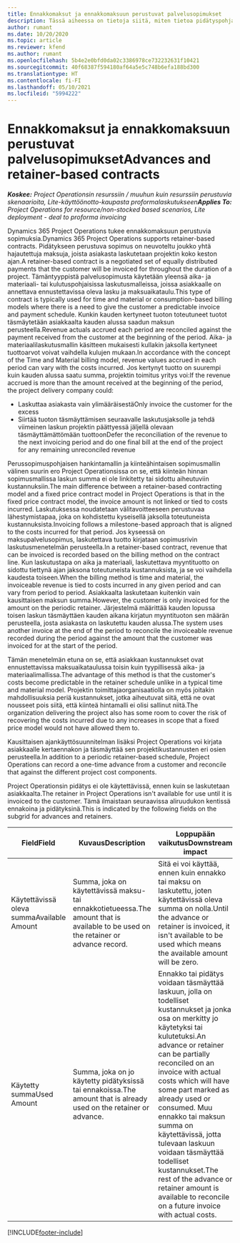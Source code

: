 ```yaml
---
title: Ennakkomaksut ja ennakkomaksuun perustuvat palvelusopimukset
description: Tässä aiheessa on tietoja siitä, miten tietoa pidätyspohjaisista sopimusmalleista ja ennakoista Project Operationsissa.
author: rumant
ms.date: 10/20/2020
ms.topic: article
ms.reviewer: kfend
ms.author: rumant
ms.openlocfilehash: 5b4e2e0bfd0da02c3386978ce732232631f10421
ms.sourcegitcommit: 40f68387f594180af64a5e5c748b6efa188bd300
ms.translationtype: HT
ms.contentlocale: fi-FI
ms.lasthandoff: 05/10/2021
ms.locfileid: "5994222"
---
```

# <a name="advances-and-retainer-based-contracts"></a><span data-ttu-id="acc87-103">Ennakkomaksut ja ennakkomaksuun perustuvat palvelusopimukset</span><span class="sxs-lookup"><span data-stu-id="acc87-103">Advances and retainer-based contracts</span></span>


<span data-ttu-id="acc87-104">_**Koskee:** Project Operationsin resurssiin / muuhun kuin resurssiin perustuvia skenaarioita, Lite-käyttöönotto-kaupasta proformalaskutukseen_</span><span class="sxs-lookup"><span data-stu-id="acc87-104">_**Applies To:** Project Operations for resource/non-stocked based scenarios, Lite deployment - deal to proforma invoicing_</span></span>

<span data-ttu-id="acc87-105">Dynamics 365 Project Operations tukee ennakkomaksuun perustuvia sopimuksia.</span><span class="sxs-lookup"><span data-stu-id="acc87-105">Dynamics 365 Project Operations supports retainer-based contracts.</span></span> <span data-ttu-id="acc87-106">Pidätykseen perustuva sopimus on neuvoteltu joukko yhtä hajautettuja maksuja, joista asiakasta laskutetaan projektin koko keston ajan.</span><span class="sxs-lookup"><span data-stu-id="acc87-106">A retainer-based contract is a negotiated set of equally distributed payments that the customer will be invoiced for throughout the duration of a project.</span></span> <span data-ttu-id="acc87-107">Tämäntyyppistä palvelusopimusta käytetään yleensä aika- ja materiaali- tai kulutuspohjaisissa laskutusmalleissa, joissa asiakkaalle on annettava ennustettavissa oleva lasku ja maksuaikataulu.</span><span class="sxs-lookup"><span data-stu-id="acc87-107">This type of contract is typically used for time and material or consumption-based billing models where there is a need to give the customer a predictable invoice and payment schedule.</span></span> <span data-ttu-id="acc87-108">Kunkin kauden kertyneet tuoton toteutuneet tuotot täsmäytetään asiakkaalta kauden alussa saadun maksun perusteella.</span><span class="sxs-lookup"><span data-stu-id="acc87-108">Revenue actuals accrued each period are reconciled against the payment received from the customer at the beginning of the period.</span></span> <span data-ttu-id="acc87-109">Aika- ja materiaalilaskutusmallin käsitteen mukaisesti kullakin jaksolla kertyneet tuottoarvot voivat vaihdella kulujen mukaan.</span><span class="sxs-lookup"><span data-stu-id="acc87-109">In accordance with the concept of the Time and Material billing model, revenue values accrued in each period can vary with the costs incurred.</span></span> <span data-ttu-id="acc87-110">Jos kertynyt tuotto on suurempi kuin kauden alussa saatu summa, projektin toimitus yritys voi:</span><span class="sxs-lookup"><span data-stu-id="acc87-110">If the revenue accrued is more than the amount received at the beginning of the period, the project delivery company could:</span></span>

- <span data-ttu-id="acc87-111">Laskuttaa asiakasta vain ylimääräisestä</span><span class="sxs-lookup"><span data-stu-id="acc87-111">Only invoice the customer for the excess</span></span> 
- <span data-ttu-id="acc87-112">Siirtää tuoton täsmäyttämisen seuraavalle laskutusjaksolle ja tehdä viimeinen laskun projektin päättyessä jäljellä olevaan täsmäyttämättömään tuottoon</span><span class="sxs-lookup"><span data-stu-id="acc87-112">Defer the reconciliation of the revenue to the next invoicing period and do one final bill at the end of the project for any remaining unreconciled revenue</span></span>

<span data-ttu-id="acc87-113">Perussopimuspohjaisen hankintamallin ja kiinteähintaisen sopimusmallin välinen suurin ero Project Operationsissa on se, että kiinteän hinnan sopimusmallissa laskun summa ei ole linkitetty tai sidottu aiheutuviin kustannuksiin.</span><span class="sxs-lookup"><span data-stu-id="acc87-113">The main difference between a retainer-based contracting model and a fixed price contract model in Project Operations is that in the fixed price contract model, the invoice amount is not linked or tied to costs incurred.</span></span> <span data-ttu-id="acc87-114">Laskutuksessa noudatetaan välitavoitteeseen perustuvaa lähestymistapaa, joka on kohdistettu kyseisellä jaksolla toteutuneista kustannuksista.</span><span class="sxs-lookup"><span data-stu-id="acc87-114">Invoicing follows a milestone-based approach that is aligned to the costs incurred for that period.</span></span> <span data-ttu-id="acc87-115">Jos kyseessä on maksupalvelusopimus, laskutettava tuotto kirjataan sopimusrivin laskutusmenetelmän perusteella.</span><span class="sxs-lookup"><span data-stu-id="acc87-115">In a retainer-based contract, revenue that can be invoiced is recorded based on the billing method on the contract line.</span></span> <span data-ttu-id="acc87-116">Kun laskutustapa on aika ja materiaali, laskutettava myyntituotto on sidottu tiettynä ajan jaksona toteutuneista kustannuksista, ja se voi vaihdella kaudesta toiseen.</span><span class="sxs-lookup"><span data-stu-id="acc87-116">When the billing method is time and material, the invoiceable revenue is tied to costs incurred in any given period and can vary from period to period.</span></span> <span data-ttu-id="acc87-117">Asiakkaalta laskutetaan kuitenkin vain kausittaisen maksun summa.</span><span class="sxs-lookup"><span data-stu-id="acc87-117">However, the customer is only invoiced for the amount on the periodic retainer.</span></span> <span data-ttu-id="acc87-118">Järjestelmä määrittää kauden lopussa toisen laskun täsmäyttäen kauden aikana kirjatun myyntituoton sen määrän perusteella, josta asiakasta on laskutettu kauden alussa.</span><span class="sxs-lookup"><span data-stu-id="acc87-118">The system uses another invoice at the end of the period to reconcile the invoiceable revenue recorded during the period against the amount that the customer was invoiced for at the start of the period.</span></span>

<span data-ttu-id="acc87-119">Tämän menetelmän etuna on se, että asiakkaan kustannukset ovat ennustettavissa maksuaikataulussa toisin kuin tyypillisessä aika- ja materiaalimallissa.</span><span class="sxs-lookup"><span data-stu-id="acc87-119">The advantage of this method is that the customer's costs become predictable in the retainer schedule unlike in a typical time and material model.</span></span> <span data-ttu-id="acc87-120">Projektin toimittajaorganisaatiolla on myös joitakin mahdollisuuksia periä kustannukset, jotka aiheutuvat siitä, että ne ovat nousseet pois siitä, että kiinteä hintamalli ei olisi sallinut niitä.</span><span class="sxs-lookup"><span data-stu-id="acc87-120">The organization delivering the project also has some room to cover the risk of recovering the costs incurred due to any increases in scope that a fixed price model would not have allowed them to.</span></span>

<span data-ttu-id="acc87-121">Kausittaisen ajankäyttösuunnitelman lisäksi Project Operations voi kirjata asiakkaalle kertaennakon ja täsmäyttää sen projektikustannusten eri osien perusteella.</span><span class="sxs-lookup"><span data-stu-id="acc87-121">In addition to a periodic retainer-based schedule, Project Operations can record a one-time advance from a customer and reconcile that against the different project cost components.</span></span>

<span data-ttu-id="acc87-122">Project Operationsin pidätys ei ole käytettävissä, ennen kuin se laskutetaan asiakkaalta.</span><span class="sxs-lookup"><span data-stu-id="acc87-122">The retainer in Project Operations isn't available for use until it is invoiced to the customer.</span></span> <span data-ttu-id="acc87-123">Tämä ilmaistaan seuraavissa aliruudukon kentissä ennakoina ja pidätyksinä.</span><span class="sxs-lookup"><span data-stu-id="acc87-123">This is indicated by the following fields on the subgrid for advances and retainers.</span></span>

| <span data-ttu-id="acc87-124">Field</span><span class="sxs-lookup"><span data-stu-id="acc87-124">Field</span></span> | <span data-ttu-id="acc87-125">Kuvaus</span><span class="sxs-lookup"><span data-stu-id="acc87-125">Description</span></span> | <span data-ttu-id="acc87-126">Loppupään vaikutus</span><span class="sxs-lookup"><span data-stu-id="acc87-126">Downstream impact</span></span> |
| --- | --- | --- |
| <span data-ttu-id="acc87-127">Käytettävissä oleva summa</span><span class="sxs-lookup"><span data-stu-id="acc87-127">Available Amount</span></span> | <span data-ttu-id="acc87-128">Summa, joka on käytettävissä maksu- tai ennakkotietueessa.</span><span class="sxs-lookup"><span data-stu-id="acc87-128">The amount that is available to be used on the retainer or advance record.</span></span> | <span data-ttu-id="acc87-129">Sitä ei voi käyttää, ennen kuin ennakko tai maksu on laskutettu, joten käytettävissä oleva summa on nolla.</span><span class="sxs-lookup"><span data-stu-id="acc87-129">Until the advance or retainer is invoiced, it isn't available to be used which means the available amount will be zero.</span></span> |
| <span data-ttu-id="acc87-130">Käytetty summa</span><span class="sxs-lookup"><span data-stu-id="acc87-130">Used Amount</span></span> | <span data-ttu-id="acc87-131">Summa, joka on jo käytetty pidätyksissä tai ennakoissa.</span><span class="sxs-lookup"><span data-stu-id="acc87-131">The amount that is already used on the retainer or advance.</span></span> | <span data-ttu-id="acc87-132">Ennakko tai pidätys voidaan täsmäyttää laskuun, jolla on todelliset kustannukset ja jonka osa on merkitty jo käytetyksi tai kulutetuksi.</span><span class="sxs-lookup"><span data-stu-id="acc87-132">An advance or retainer can be partially reconciled on an invoice with actual costs which will have some part marked as already used or consumed.</span></span> <span data-ttu-id="acc87-133">Muu ennakko tai maksun summa on käytettävissä, jotta tulevaan laskuun voidaan täsmäyttää todelliset kustannukset.</span><span class="sxs-lookup"><span data-stu-id="acc87-133">The rest of the advance or retainer amount is available to reconcile on a future invoice with actual costs.</span></span> |


[!INCLUDE[footer-include](../../includes/footer-banner.md)]